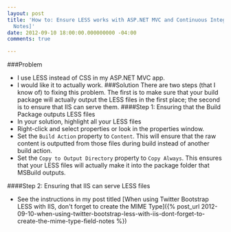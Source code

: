 ```yaml
---
layout: post
title: 'How to: Ensure LESS works with ASP.NET MVC and Continuous Integration [Field
  Notes]'
date: 2012-09-10 18:00:00.000000000 -04:00
comments: true

---
```

###Problem
* I use LESS instead of CSS in my ASP.NET MVC app.
* I would like it to actually work.
###Solution
There are two steps (that I know of) to fixing this problem. The first is to make sure that your build package will actually output the LESS files in the first place; the second is to ensure that IIS can serve them.
####Step 1: Ensuring that the Build Package outputs LESS files
* In your solution, highlight all your LESS files
* Right-click and select properties or look in the properties window.
* Set the `Build Action` property to `Content`. This will ensure that the raw content is outputted from those files during build instead of another build action.
* Set the `Copy to Output Directory` property to `Copy Always`. This ensures that your LESS files will actually make it into the package folder that MSBuild outputs.

####Step 2: Ensuring that IIS can serve LESS files
* See the instructions in my post titled [When using Twitter Bootstrap LESS with IIS, don't forget to create the MIME Type]({% post_url 2012-09-10-when-using-twitter-bootstrap-less-with-iis-dont-forget-to-create-the-mime-type-field-notes %})
